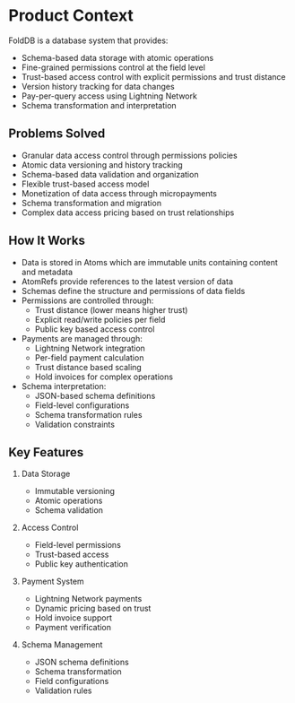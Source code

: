 # Product Context

FoldDB is a database system that provides:
- Schema-based data storage with atomic operations
- Fine-grained permissions control at the field level
- Trust-based access control with explicit permissions and trust distance
- Version history tracking for data changes
- Pay-per-query access using Lightning Network
- Schema transformation and interpretation

## Problems Solved
- Granular data access control through permissions policies
- Atomic data versioning and history tracking
- Schema-based data validation and organization
- Flexible trust-based access model
- Monetization of data access through micropayments
- Schema transformation and migration
- Complex data access pricing based on trust relationships

## How It Works
- Data is stored in Atoms which are immutable units containing content and metadata
- AtomRefs provide references to the latest version of data
- Schemas define the structure and permissions of data fields
- Permissions are controlled through:
  - Trust distance (lower means higher trust)
  - Explicit read/write policies per field
  - Public key based access control
- Payments are managed through:
  - Lightning Network integration
  - Per-field payment calculation
  - Trust distance based scaling
  - Hold invoices for complex operations
- Schema interpretation:
  - JSON-based schema definitions
  - Field-level configurations
  - Schema transformation rules
  - Validation constraints

## Key Features
1. Data Storage
   - Immutable versioning
   - Atomic operations
   - Schema validation

2. Access Control
   - Field-level permissions
   - Trust-based access
   - Public key authentication

3. Payment System
   - Lightning Network payments
   - Dynamic pricing based on trust
   - Hold invoice support
   - Payment verification

4. Schema Management
   - JSON schema definitions
   - Schema transformation
   - Field configurations
   - Validation rules
